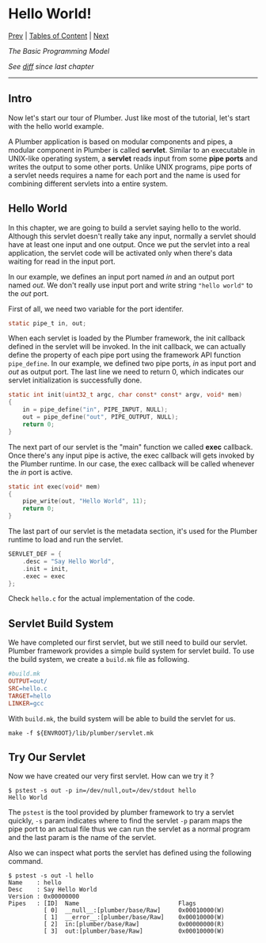 # Hello World!

[Prev](https://github.com/38/plumber-tutorial/blob/0-introduction/README.md) | 
[Tables of Content](https://github.com/38/plumber-tutorial/blob/master/README.md) | 
[Next](https://github.com/38/plumber-tutorial/blob/2-hello-world-server/README.md)

*The Basic Programming Model*

*See [diff](https://github.com/38/plumber-tutorial/compare/0-introduction-src...1-hello-world-src) since last chapter*


---

## Intro
Now let's start our tour of Plumber. Just like most of the tutorial, let's start with the hello world example.

A Plumber application is based on modular components and pipes, a modular component in Plumber is called **servlet**.
Similar to an executable in UNIX-like operating system, a **servlet** reads input from some **pipe ports** and
writes the output to some other ports. 
Unlike UNIX programs, pipe ports of a servlet needs requires a name for each port and the name is used for combining different
servlets into a entire system.

## Hello World
In this chapter, we are going to build a servlet saying hello to the world. Although this servlet doesn't really take any input,
normally a servlet should have at least one input and one output. Once we put the servlet into a real application, the servlet
code will be activated only when there's data waiting for read in the input port.

In our example, we defines an input port named *in* and an output port named *out*. We don't really use input port and write string
`"hello world"` to the *out* port.

First of all, we need two variable for the port identifer.

```C
static pipe_t in, out;
```

When each servlet is loaded by the Plumber framework, the init callback defined in the servlet will be invoked. In the init callback,
we can actually define the property of each pipe port using the framework API function `pipe_define`. 
In our example, we defined two pipe ports, *in* as input port and *out* as output port.
The last line we need to return 0, which indicates our servlet initialization is successfully done. 

```C
static int init(uint32_t argc, char const* const* argv, void* mem)
{
	in = pipe_define("in", PIPE_INPUT, NULL);
	out = pipe_define("out", PIPE_OUTPUT, NULL);
	return 0;
}
```

The next part of our servlet is the "main" function we called **exec** callback. Once there's any input pipe is active, the exec callback
will gets invoked by the Plumber runtime. In our case, the exec callback will be called whenever the *in* port is active.

```C
static int exec(void* mem)
{
	pipe_write(out, "Hello World", 11);
	return 0;
}
```

The last part of our servlet is the metadata section, it's used for the Plumber runtime to load and run the servlet.

```C
SERVLET_DEF = {
	.desc = "Say Hello World",
	.init = init,
	.exec = exec
};
```

Check `hello.c` for the actual implementation of the code.

## Servlet Build System

We have completed our first servlet, but we still need to build our servlet. Plumber framework provides a simple build system for
servlet build. To use the build system, we create a `build.mk` file as following.

```makefile
#build.mk
OUTPUT=out/
SRC=hello.c
TARGET=hello
LINKER=gcc
```

With `build.mk`, the build system will be able to build the servlet for us.

```
make -f ${ENVROOT}/lib/plumber/servlet.mk
```

## Try Our Servlet

Now we have created our very first servlet. How can we try it ? 

```
$ pstest -s out -p in=/dev/null,out=/dev/stdout hello
Hello World
```

The `pstest` is the tool provided by plumber framework to try a servlet quickly, `-s` param indicates where to find the servlet
`-p` param maps the pipe port to an actual file thus we can run the servlet as a normal program and the last param is the name of
the servlet.

Also we can inspect what ports the servlet has defined using the following command.

```
$ pstest -s out -l hello
Name    : hello
Desc    : Say Hello World
Version : 0x00000000
Pipes   : [ID]	Name                            Flags
          [ 0]	__null__:[plumber/base/Raw]     0x00010000(W)
          [ 1]	__error__:[plumber/base/Raw]    0x00010000(W)
          [ 2]	in:[plumber/base/Raw]           0x00000000(R)
          [ 3]	out:[plumber/base/Raw]          0x00010000(W)
```
